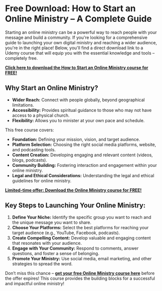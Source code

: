 # Free Download: How to Start an Online Ministry – A Complete Guide

Starting an online ministry can be a powerful way to reach people with your message and build a community. If you're looking for a comprehensive guide to launching your own digital ministry and reaching a wider audience, you're in the right place! Below, you'll find a direct download link to a Udemy course that will equip you with the essential knowledge and tools – completely free.

[**Click here to download the How to Start an Online Ministry course for FREE!**](https://udemywork.com/how-to-start-an-online-ministry)

## Why Start an Online Ministry?

*   **Wider Reach:** Connect with people globally, beyond geographical limitations.
*   **Accessibility:** Provides spiritual guidance to those who may not have access to a physical church.
*   **Flexibility:** Allows you to minister at your own pace and schedule.

This free course covers:

*   **Foundation:** Defining your mission, vision, and target audience.
*   **Platform Selection:** Choosing the right social media platforms, website, and podcasting tools.
*   **Content Creation:** Developing engaging and relevant content (videos, blogs, podcasts).
*   **Community Building:** Fostering interaction and engagement within your online ministry.
*   **Legal and Ethical Considerations:** Understanding the legal and ethical guidelines for online ministry.

[**Limited-time offer: Download the Online Ministry course for FREE!**](https://udemywork.com/how-to-start-an-online-ministry)

## Key Steps to Launching Your Online Ministry:

1.  **Define Your Niche:** Identify the specific group you want to reach and the unique message you want to share.
2.  **Choose Your Platforms:** Select the best platforms for reaching your target audience (e.g., YouTube, Facebook, podcasts).
3.  **Create Compelling Content:** Develop valuable and engaging content that resonates with your audience.
4.  **Engage with Your Community:** Respond to comments, answer questions, and foster a sense of belonging.
5.  **Promote Your Ministry:** Use social media, email marketing, and other strategies to spread the word.

Don’t miss this chance – **[get your free Online Ministry course here](https://udemywork.com/how-to-start-an-online-ministry)** before the offer expires! This course provides the building blocks for a successful and impactful online ministry!
